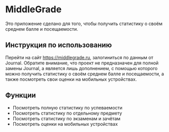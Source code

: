 # MiddleGrade

Это приложение сделано для того, чтобы получить статистику о своём среднем балле и посещаемости.

## Инструкция по использованию

Перейти на сайт https://middlegrade.ru, залогиниться по данным от Journal. Обратите внимание, что проект не предназначен для полной замены Journal, а является лишь дополнением, с помощью которого можно получить статистику о своём среднем балле и посещаемости, а также посмотреть свои оценки на мобильных устройствах.

## Функции

- Посмотреть полную статистику по успеваемости
- Посмотреть статистику по отдельному предмету
- Посмотреть статистику по экзаменам и зачётам
- Посмотреть оценки на мобильных устройствах
